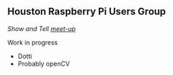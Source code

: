 ## Houston Raspberry Pi Users Group

*Show and Tell [meet-up](https://www.meetup.com/houraspi/)*

Work in progress

* Dotti
* Probably openCV
